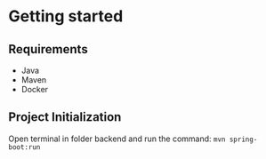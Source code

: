 # Getting started
## Requirements
* Java
* Maven
* Docker
## Project Initialization
Open terminal in folder backend and run the command:
`mvn spring-boot:run`
